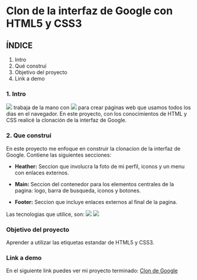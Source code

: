 # Clon de la interfaz de Google con HTML5 y CSS3

## ÍNDICE
1. Intro
2. Qué construí
3. Objetivo del proyecto
4. Link a demo

### 1. Intro
<img src="https://img.shields.io/badge/HTML5-E34F26?style=for-the-badge&logo=html5&logoColor=white" /> trabaja de la mano con <img src="https://img.shields.io/badge/CSS3-1572B6?style=for-the-badge&logo=css3&logoColor=white" /> para crear páginas web que usamos todos los dias en el navegador. En este proyecto, con los conocimientos de HTML y CSS realicé la clonación de la interfaz de Google.

### 2. Que construí
En este proyecto me enfoque en construir la clonacion de la interfaz de Google.
Contiene las siguientes secciones:

- **Heather:** Seccion que involucra la foto de mi perfil, iconos y un menu con enlaces externos.

- **Main:** Seccion del contenedor para los elementos centrales de la pagina: logo, barra de busqueda, iconos y botones.

- **Footer:** Seccion que incluye enlaces externos al final de la pagina.

Las tecnologias que utilice, son:
<img src="https://img.shields.io/badge/HTML5-E34F26?style=for-the-badge&logo=html5&logoColor=white" />
<img src="https://img.shields.io/badge/CSS3-1572B6?style=for-the-badge&logo=css3&logoColor=white" />

### Objetivo del proyecto
Aprender a utilizar las etiquetas estandar de HTML5 y CSS3.

### Link a demo
En el siguiente link puedes ver mi proyecto terminado: [Clon de Google](#)


